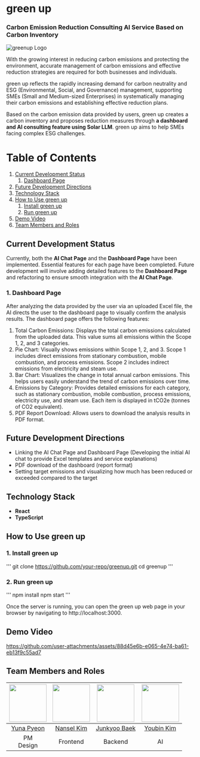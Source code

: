 # green up
### Carbon Emission Reduction Consulting AI Service Based on Carbon Inventory

![greenup Logo](https://github.com/user-attachments/assets/988463c0-0289-4333-9dcc-6ed9893138e5)

With the growing interest in reducing carbon emissions and protecting the environment, accurate management of carbon emissions and effective reduction strategies are required for both businesses and individuals.

green up reflects the rapidly increasing demand for carbon neutrality and ESG (Environmental, Social, and Governance) management, supporting SMEs (Small and Medium-sized Enterprises) in systematically managing their carbon emissions and establishing effective reduction plans.

Based on the carbon emission data provided by users, green up creates a carbon inventory and proposes reduction measures through **a dashboard and AI consulting feature using Solar LLM**. green up aims to help SMEs facing complex ESG challenges.

# Table of Contents
1. [Current Development Status](#current-development-status)
    1. [Dashboard Page](#dashboard-page)
2. [Future Development Directions](#future-development-directions)
3. [Technology Stack](#technology-stack)
4. [How to Use green up](#how-to-use-green-up)
    1. [Install green up](#install-green-up)
    2. [Run green up](#run-green-up)
5. [Demo Video](#demo-video)
6. [Team Members and Roles](#team-members-and-roles)

## Current Development Status

Currently, both the **AI Chat Page** and the **Dashboard Page** have been implemented. Essential features for each page have been completed. Future development will involve adding detailed features to the **Dashboard Page** and refactoring to ensure smooth integration with the **AI Chat Page**.

### 1. Dashboard Page

After analyzing the data provided by the user via an uploaded Excel file, the AI directs the user to the dashboard page to visually confirm the analysis results. The dashboard page offers the following features:

1. Total Carbon Emissions: Displays the total carbon emissions calculated from the uploaded data. This value sums all emissions within the Scope 1, 2, and 3 categories.
2. Pie Chart: Visually shows emissions within Scope 1, 2, and 3. Scope 1 includes direct emissions from stationary combustion, mobile combustion, and process emissions. Scope 2 includes indirect emissions from electricity and steam use.
3. Bar Chart: Visualizes the change in total annual carbon emissions. This helps users easily understand the trend of carbon emissions over time.
4. Emissions by Category: Provides detailed emissions for each category, such as stationary combustion, mobile combustion, process emissions, electricity use, and steam use. Each item is displayed in tCO2e (tonnes of CO2 equivalent).
5. PDF Report Download: Allows users to download the analysis results in PDF format.

## Future Development Directions

- Linking the AI Chat Page and Dashboard Page (Developing the initial AI chat to provide Excel templates and service explanations)
- PDF download of the dashboard (report format)
- Setting target emissions and visualizing how much has been reduced or exceeded compared to the target

## Technology Stack

- **React**
- **TypeScript**

## How to Use green up

### 1. Install green up

'''
git clone https://github.com/your-repo/greenup.git
cd greenup
'''


### 2. Run green up

'''
npm install
npm start
'''


Once the server is running, you can open the green up web page in your browser by navigating to http://localhost:3000.

## Demo Video

https://github.com/user-attachments/assets/88d45e6b-e065-4e74-ba61-eb13f9c55ad7


## Team Members and Roles

| [<img src="https://github.com/Drizzle03.png" width="100px">](https://github.com/Drizzle03) | [<img src="https://github.com/seulnan.png" width="100px">](https://github.com/seulnan) | [<img src="https://github.com/junekyu02.png" width="100px">](https://github.com/junekyu02) | [<img src="https://github.com/jakepro657.png" width="100px">](https://github.com/jakepro657) |
| :--------------------------------------------------------------------------------------: | :--------------------------------------------------------------------------------------: | :--------------------------------------------------------------------------------------: | :--------------------------------------------------------------------------------------: |
| [Yuna Pyeon](https://github.com/Drizzle03) | [Nansel Kim](https://github.com/seulnan) | [Junkyoo Baek](https://github.com/junekyu02) | [Youbin Kim](https://github.com/jakepro657) |
| PM <br> Design | Frontend | Backend | AI |
